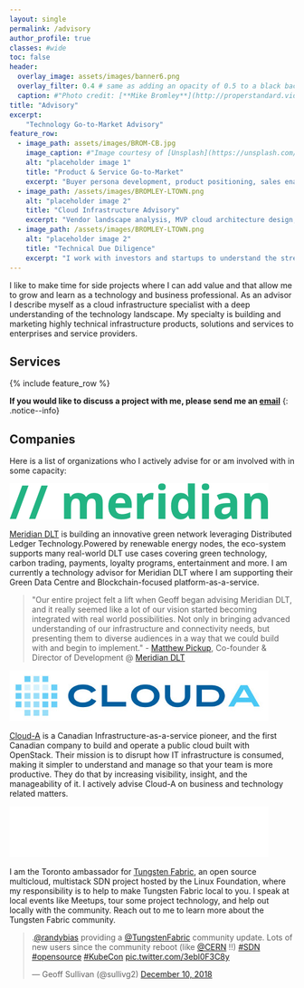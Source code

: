 ```yaml
---
layout: single
permalink: /advisory
author_profile: true
classes: #wide
toc: false
header:
  overlay_image: assets/images/banner6.png
  overlay_filter: 0.4 # same as adding an opacity of 0.5 to a black background
  caption: #"Photo credit: [**Mike Bromley**](http://properstandard.video)"
title: "Advisory"
excerpt:
    "Technology Go-to-Market Advisory"
feature_row:
  - image_path: assets/images/BROM-CB.jpg
    image_caption: #"Image courtesy of [Unsplash](https://unsplash.com/)"
    alt: "placeholder image 1"
    title: "Product & Service Go-to-Market"
    excerpt: "Buyer persona development, product positioning, sales enablement, marketing strategy, sales alignment & channels "
  - image_path: /assets/images/BROMLEY-LTOWN.png
    alt: "placeholder image 2"
    title: "Cloud Infrastructure Advisory"
    excerpt: "Vendor landscape analysis, MVP cloud architecture design, open source software strategy"
  - image_path: /assets/images/BROMLEY-LTOWN.png
    alt: "placeholder image 2"
    title: "Technical Due Diligence"
    excerpt: "I work with investors and startups to understand the strengths and weaknesses of emerging technologies"
---
```

I like to make time for side projects where I can add value and that allow me to
grow and learn as a technology and business professional. As an advisor I
describe myself as a cloud infrastructure specialist with a deep understanding
of the technology landscape. My specialty is building and marketing highly
technical infrastructure products, solutions and services to enterprises and
service providers.

## Services
{% include feature_row %}

**If you would like to discuss a project with me, please send me an [email](mailto:geoff@geoffsullivan.net)**
{: .notice--info}

## Companies

Here is a list of organizations who I actively advise for or am involved with in
some capacity:

![Meridian](/assets/images/meridiandlt.png "Meridian")

[Meridian DLT](https://meridiandlt.com/) is building an innovative green network leveraging Distributed
Ledger Technology.Powered by renewable energy nodes, the eco-system supports
many real-world DLT use cases covering green technology, carbon trading,
payments, loyalty programs, entertainment and more. I am currently a technology
advisor for Meridian DLT where I am supporting their Green Data Centre and
Blockchain-focused platform-as-a-service.

> "Our entire project felt a lift when Geoff began advising Meridian DLT, and it
really seemed like a lot of our vision started becoming integrated with real
world possibilities. Not only in bringing advanced understanding of our
infrastructure and connectivity needs, but presenting them to diverse audiences
in a way that we could build with and begin to implement." - [Matthew Pickup](https://www.linkedin.com/in/matthew-pickup-64883535/3), Co-founder & Director of Development @ [Meridian DLT](https://meridiandlt.com/)

![Cloud-A](/assets/images/cloudalogo.jpg "cloud-a")

[Cloud-A](https://www.clouda.ca) is a Canadian Infrastructure-as-a-service pioneer, and the first
Canadian company to build and operate a public cloud built with OpenStack. Their
mission is to disrupt how IT infrastructure is consumed, making it simpler
to understand and manage so that your team is more productive. They do that by
increasing visibility, insight, and the manageability of it. I actively advise
Cloud-A on business and technology related matters.

![Tungsten Fabric](/assets/images/tungsten.png "Tungsten Fabric")

I am the Toronto ambassador for [Tungsten Fabric](https://tungsten.io), an open source multicloud,
multistack SDN project hosted by the Linux Foundation, where my responsibility
is to help to make Tungsten Fabric local to you. I speak at local events like
Meetups, tour some project technology, and help out locally with the community.
Reach out to me to learn more about the Tungsten Fabric community.

<blockquote class="twitter-tweet" data-lang="en"><p lang="en" dir="ltr">.<a href="https://twitter.com/randybias?ref_src=twsrc%5Etfw">@randybias</a> providing a <a href="https://twitter.com/TungstenFabric?ref_src=twsrc%5Etfw">@TungstenFabric</a> community update. Lots of new users since the community reboot (like <a href="https://twitter.com/CERN?ref_src=twsrc%5Etfw">@CERN</a> !!) <a href="https://twitter.com/hashtag/SDN?src=hash&amp;ref_src=twsrc%5Etfw">#SDN</a> <a href="https://twitter.com/hashtag/opensource?src=hash&amp;ref_src=twsrc%5Etfw">#opensource</a> <a href="https://twitter.com/hashtag/KubeCon?src=hash&amp;ref_src=twsrc%5Etfw">#KubeCon</a> <a href="https://t.co/3ebl0F3C8y">pic.twitter.com/3ebl0F3C8y</a></p>&mdash; Geoff Sullivan (@sullivg2) <a href="https://twitter.com/sullivg2/status/1072193348604178432?ref_src=twsrc%5Etfw">December 10, 2018</a></blockquote>
<script async src="https://platform.twitter.com/widgets.js" charset="utf-8"></script>
